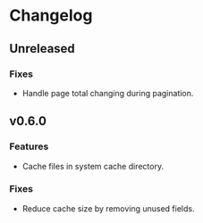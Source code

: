 # Changelog

## Unreleased

### Fixes

* Handle page total changing during pagination.

## v0.6.0

### Features

* Cache files in system cache directory.

### Fixes

* Reduce cache size by removing unused fields.

